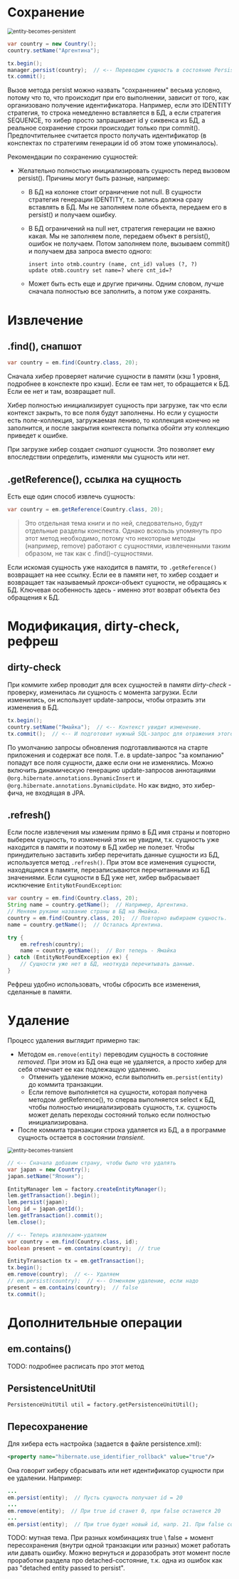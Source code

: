 # Сохранение

<img src="img/entity-becomes-persistent.jpg" alt="entity-becomes-persistent" style="zoom:80%;" />

```java
var country = new Country();
country.setName("Аргентина");

tx.begin();
manager.persist(country);  // <-- Переводим сущность в состояние Persistent
tx.commit();
```

Вызов метода persist можно назвать "сохранением" весьма условно, потому что то, что происходит при его выполнении, зависит от того, как организовано получение идентификатора. Например, если это IDENTITY стратегия, то строка немедленно вставляется в БД, а если стратегия SEQUENCE, то хибер просто запрашивает id у сиквенса из БД, а реальное сохранение строки происходит только при commit(). Предпочтительнее считается просто получать идентификатор (в конспектах по стратегиям генерации id об этом тоже упоминалось).

Рекомендации по сохранению сущностей:

* Желательно полностью инициализировать сущность перед вызовом persist(). Причины могут быть разные, например:

  * В БД на колонке стоит ограничение not null. В сущности стратегия генерации IDENTITY, т.е. запись должна сразу вставлять в БД. Мы не заполняем поле объекта, передаем его в persist() и получаем ошибку.

  * В БД ограничений на null нет, стратегия генерации не важно какая. Мы не заполняем поле, передаем объект в persist(), ошибок не получаем. Потом заполняем поле, вызываем commit() и получаем два запроса вместо одного:

    ```
    insert into otmb.country (name, cnt_id) values (?, ?)
    update otmb.country set name=? where cnt_id=?
    ```

  * Может быть есть еще и другие причины. Одним словом, лучше сначала полностью все заполнить, а потом уже сохранять.

# Извлечение

## .find(), снапшот

```java
var country = em.find(Country.class, 20);
```

Сначала хибер проверяет наличие сущности в памяти (кэш 1 уровня, подробнее в конспекте про кэши). Если ее там нет, то обращается к БД. Если ее нет и там, возвращает null.

Хибер полностью инициализирует сущность при загрузке, так что если контекст закрыть, то все поля будут заполнены. Но если у сущности есть поле-коллекция, загружаемая лениво, то коллекция конечно не заполнится, и после закрытия контекста попытка обойти эту коллекцию приведет к ошибке.

При загрузке хибер создает *снапшот* сущности. Это позволяет ему впоследствии определить, изменяли мы сущность или нет.

## .getReference(), ссылка на сущность

Есть еще один способ извлечь сущность:

```java
var country = em.getReference(Country.class, 20);
```

> Это отдельная тема книги и по ней, следовательно, будут отдельные разделы конспекта. Однако вскользь упомянуть про этот метод необходимо, потому что некоторые методы (например, remove) работают с сущностями, извлеченными таким образом, не так как с .find()-сущностями.

Если искомая сущность уже находится в памяти, то `.getReference()` возвращает на нее ссылку. Если ее в памяти нет, то хибер создает и возвращает так называемый *прокси*-объект сущности, не обращаясь к БД. Ключевая особенность здесь - именно этот возврат объекта без обращения к БД.

# Модификация, dirty-check, рефреш

## dirty-check

При коммите хибер проводит для всех сущностей в памяти *dirty-check* - проверку, изменилась ли сущность с момента загрузки. Если изменились, он использует update-запросы, чтобы отразить эти изменения в БД.

```java
tx.begin();
country.setName("Ямайка");  // <-- Контекст увидит изменение.
tx.commit();  // <-- И подготовит нужный SQL-запрос для отражения этого изменения в БД.
```

По умолчанию запросы обновления подготавливаются на старте приложения и содержат все поля. Т.е. в update-запрос "за компанию" попадут все поля сущности, даже если они не изменялись. Можно включить динамическую генерацию update-запросов аннотациями `@org.hibernate.annotations.DynamicInsert` и `@org.hibernate.annotations.DynamicUpdate`. Но как видно, это хибер-фича, не входящая в JPA.

## .refresh()

Если после извлечения мы изменим прямо в БД имя страны и повторно выберем сущность, то изменений этих не увидим, т.к. сущность уже находится в памяти и поэтому в БД хибер не полезет. Чтобы принудительно заставить хибер перечитать данные сущности из БД, используется метод `.refresh()`. При этом все изменения сущности, находящиеся в памяти, перезаписываются перечитанными из БД значениями. Если сущности в БД уже нет, хибер выбрасывает исключение `EntityNotFoundException`:

```java
var country = em.find(Country.class, 20);
String name = country.getName();  // Например, Аргентина.
// Меняем руками название страны в БД на Ямайка.
country = em.find(Country.class, 20);  // Повторно выбираем сущность.
name = country.getName();  // Осталась Аргентина.

try {
    em.refresh(country);
    name = country.getName();  // Вот теперь - Ямайка
} catch (EntityNotFoundException ex) {
    // Сущности уже нет в БД, неоткуда перечитывать данные.
}
```

Рефреш удобно использовать, чтобы сбросить все изменения, сделанные в памяти.

# Удаление

Процесс удаления выглядит примерно так:

* Методом `em.remove(entity)` переводим сущность в состояние *removed*. При этом из БД она еще не удаляется, а просто хибер для себя отмечает ее как подлежащую удалению.
  * Отменить удаление можно, если выполнить `em.persist(entity)` до коммита транзакции.
  * Если remove выполняется на сущности, которая получена методом .getReference(), то сперва выполняется select к БД, чтобы полностью инициализировать сущность, т.к. сущность может делать переходы состояний только если полностью инициализирована.
* После коммита транзакции строка удаляется из БД, а в программе сущность остается в состоянии *transient*.

<img src="img/entity-becomes-transient.jpg" alt="entity-becomes-transient" style="zoom:80%;" />

```java
// <-- Сначала добавим страну, чтобы было что удалять
var japan = new Country();
japan.setName("Япония");

EntityManager lem = factory.createEntityManager();
lem.getTransaction().begin();
lem.persist(japan);
long id = japan.getId();
lem.getTransaction().commit();
lem.close();

// <-- Теперь извлекаем-удаляем
var country = em.find(Country.class, id);
boolean present = em.contains(country);  // true

EntityTransaction tx = em.getTransaction();
tx.begin();
em.remove(country);  // <-- Удаляем
// em.persist(country);  // <-- Отменяем удаление, если надо
present = em.contains(country);  // false
tx.commit();
```









# Дополнительные операции

## em.contains()

TODO: подробнее расписать про этот метод

## PersistenceUnitUtil

```
PersistenceUnitUtil util = factory.getPersistenceUnitUtil();
```

## Пересохранение

Для хибера есть настройка (задается в файле persistence.xml):

```xml
<property name="hibernate.use_identifier_rollback" value="true"/>
```

Она говорит хиберу сбрасывать или нет идентификатор сущности при ее удалении. Например:

```java
...
em.persist(entity);  // Пусть сущность получает id = 20
...
em.remove(entity);  // При true id станет 0, при false останется 20
...
em.persist(entity);  // При true будет новый id, напр. 21. При false сохранится под старым 20.
```

TODO: мутная тема. При разных комбинациях true \ false + момент пересохранения (внутри одной транзакции или разных) может работать или давать ошибку. Можно вернуться и доразобрать этот момент после проработки раздела про detached-состояние, т.к. одна из ошибок как раз "detached entity passed to persist".
